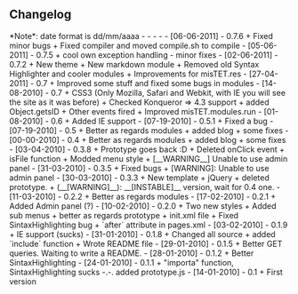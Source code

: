 <h2>Changelog</h2>
*Note*: date format is dd/mm/aaaa
- - - -
  -  [06-06-2011]  -  0.7.6
+ Fixed minor bugs
+ Fixed compiler and moved compile.sh to compile
  -  [05-06-2011]  -  0.7.5
+ cool own exception handling
- minor fixes
  -  [02-06-2011]  -  0.7.2
+ New theme
+ New markdown module
+ Removed old Syntax Highlighter and cooler modules
+ Improvements for misTET.res
  -  [27-04-2011]  -  0.7	
+ Improved some stuff and fixed some bugs in modules
  -  [14-08-2010]  -  0.7	
+ CSS3 (Only Mozilla, Safari and Webkit, with IE you will see the site as it was before)
+  Checked Konqueror => 4.3 support
+  added Object.getsID
+  Other events fired
+  Improved misTET.modules.run
  -  [01-08-2010]  -  0.6	
+ Added IE support
  -  [07-19-2010]  -  0.5.1	
 + Fixed a bug
  -  [07-19-2010]  -  0.5	
+ Better as regards modules
+ added blog
+ some fixes
  -  [00-00-2010]  -  0.4	
+ Better as regards modules
+ added blog
+ some fixes
  -  [03-04-2010]  -  0.3.8	
+ Prototype goes back :D
+ Deleted onClick event
+ isFile function
+ Modded menu style
+ [__WARNING__] Unable to use admin panel
  -  [31-03-2010]  -  0.3.5	
+ Fixed bugs
+ [WARNING]: Unable to use admin panel
  -  [30-03-2010]  -  0.3.3	
+ New template
+ jQuery
+ deleted prototype. 
+ (__[WARNING]__): __[INSTABLE]__ version, wait for 0.4 one.
  -  [11-03-2010]  -  0.2.2	
+ Better as regards modules
  -  [17-02-2010]  -  0.2.1	
+ Added Admin panel (?)
  -  [10-02-2010]  -  0.2.0	
+ Two new styles
+ Added sub menus
+ better as regards prototype
+ init.xml file
+ Fixed SintaxHighlighting bug
+ `after` attribute in pages.xml		
  -  [03-02-2010]  -  0.1.9 	
+ IE support (sucks)
  -  [31-01-2010]  -  0.1.8 	
+ Changed all source
+ added `include` function
+ Wrote README file         			
  -  [29-01-2010]  -  0.1.5 	
+ Better GET queries. Waiting to write a README.
  -  [28-01-2010]  -  0.1.2 	
+ Better SintaxHighlighting
  -  [24-01-2010]  -  0.1.1 	
+ "importa" function, SintaxHighlighting sucks -.-. added prototype.js
  -  [14-01-2010]  -  0.1   	
+ First version
